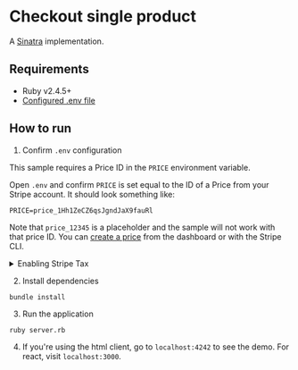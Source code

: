 # Checkout single product

A [Sinatra](http://sinatrarb.com/) implementation.

## Requirements
* Ruby v2.4.5+
* [Configured .env file](../../README.md)

## How to run

1. Confirm `.env` configuration

This sample requires a Price ID in the `PRICE` environment variable.

Open `.env` and confirm `PRICE` is set equal to the ID of a Price from your
Stripe account. It should look something like:

```
PRICE=price_1Hh1ZeCZ6qsJgndJaX9fauRl
```

Note that `price_12345` is a placeholder and the sample will not work with that
price ID. You can [create a price](https://stripe.com/docs/api/prices/create)
from the dashboard or with the Stripe CLI.

<details>
<summary>Enabling Stripe Tax</summary>

   In the [`server.rb`](./server.rb) file you will find the following code commented out
   ```ruby
   # automatic_tax: { enabled: true },
   ```

   Uncomment this line of code and the sales tax will be automatically calculated during the checkout.

   Make sure you previously went through the set up of Stripe Tax: [Set up Stripe Tax](https://stripe.com/docs/tax/set-up) and you have your products & prices updated with tax codes and tax behavior: [Docs - Update your Products and Prices](https://stripe.com/docs/tax/checkout#product-and-price-setup)
</details>

2. Install dependencies
```
bundle install
```

3. Run the application

```
ruby server.rb
```

4. If you're using the html client, go to `localhost:4242` to see the demo. For react, visit `localhost:3000`.
